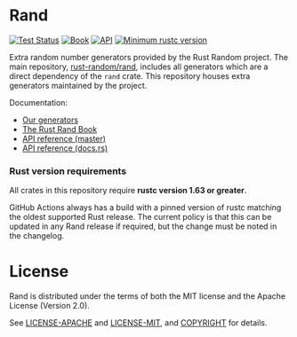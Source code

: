 # Rand

[![Test Status](https://github.com/rust-random/rngs/actions/workflows/test.yml/badge.svg?event=push)](https://github.com/rust-random/rngs/actions)
[![Book](https://img.shields.io/badge/book-master-yellow.svg)](https://rust-random.github.io/book/)
[![API](https://img.shields.io/badge/api-master-yellow.svg)](https://rust-random.github.io/rand)
[![Minimum rustc version](https://img.shields.io/badge/rustc-1.63-lightgray.svg)](https://github.com/rust-random/rngs#rust-version-requirements)

Extra random number generators provided by the Rust Random project.
The main repository, [rust-random/rand](https://github.com/rust-random/rand),
includes all generators which are a direct dependency of the `rand` crate.
This repository houses extra generators maintained by the project.

Documentation:
-   [Our generators](https://rust-random.github.io/book/guide-rngs.html)
-   [The Rust Rand Book](https://rust-random.github.io/book)
-   [API reference (master)](https://rust-random.github.io/rand)
-   [API reference (docs.rs)](https://docs.rs/rand)


### Rust version requirements

All crates in this repository require **rustc version 1.63 or greater**.

GitHub Actions always has a build with a pinned version of rustc matching the
oldest supported Rust release. The current policy is that this can be updated in
any Rand release if required, but the change must be noted in the changelog.

# License

Rand is distributed under the terms of both the MIT license and the
Apache License (Version 2.0).

See [LICENSE-APACHE](LICENSE-APACHE) and [LICENSE-MIT](LICENSE-MIT), and
[COPYRIGHT](COPYRIGHT) for details.
